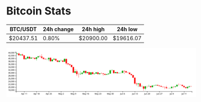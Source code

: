 # Bitcoin Stats

BTC/USDT|24h change|24h high|24h low|
|---|---|---|---|
|$20437.51|0.80%|$20900.00|$19616.07|

<img src="./chart.svg">
